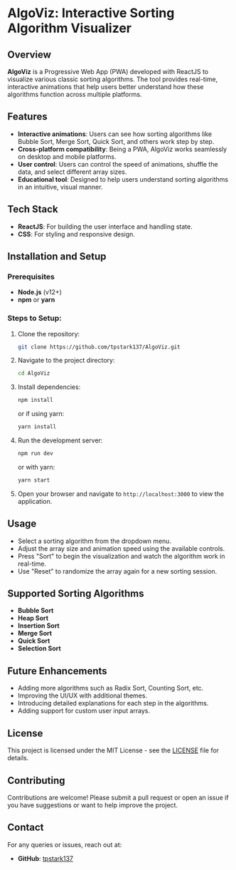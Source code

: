# AlgoViz: Interactive Sorting Algorithm Visualizer

## Overview

**AlgoViz** is a Progressive Web App (PWA) developed with ReactJS to visualize various classic sorting algorithms. The tool provides real-time, interactive animations that help users better understand how these algorithms function across multiple platforms.

## Features

- **Interactive animations**: Users can see how sorting algorithms like Bubble Sort, Merge Sort, Quick Sort, and others work step by step.
- **Cross-platform compatibility**: Being a PWA, AlgoViz works seamlessly on desktop and mobile platforms.
- **User control**: Users can control the speed of animations, shuffle the data, and select different array sizes.
- **Educational tool**: Designed to help users understand sorting algorithms in an intuitive, visual manner.

## Tech Stack

- **ReactJS**: For building the user interface and handling state.
- **CSS**: For styling and responsive design.

## Installation and Setup

### Prerequisites

- **Node.js** (v12+)
- **npm** or **yarn**

### Steps to Setup:

1. Clone the repository:
   ```bash
   git clone https://github.com/tpstark137/AlgoViz.git
   ```
2. Navigate to the project directory:
   ```bash
   cd AlgoViz
   ```
3. Install dependencies:
   ```bash
   npm install
   ```
   or if using yarn:
   ```bash
   yarn install
   ```
4. Run the development server:
   ```bash
   npm run dev
   ```
   or with yarn:
   ```bash
   yarn start
   ```
5. Open your browser and navigate to `http://localhost:3000` to view the application.

## Usage

- Select a sorting algorithm from the dropdown menu.
- Adjust the array size and animation speed using the available controls.
- Press "Sort" to begin the visualization and watch the algorithm work in real-time.
- Use "Reset" to randomize the array again for a new sorting session.

## Supported Sorting Algorithms

- **Bubble Sort**
- **Heap Sort**
- **Insertion Sort**
- **Merge Sort**
- **Quick Sort**
- **Selection Sort**

## Future Enhancements

- Adding more algorithms such as Radix Sort, Counting Sort, etc.
- Improving the UI/UX with additional themes.
- Introducing detailed explanations for each step in the algorithms.
- Adding support for custom user input arrays.

## License

This project is licensed under the MIT License - see the [LICENSE](LICENSE) file for details.

## Contributing

Contributions are welcome! Please submit a pull request or open an issue if you have suggestions or want to help improve the project.

## Contact

For any queries or issues, reach out at:

- **GitHub**: [tpstark137](https://github.com/tpstark137)
